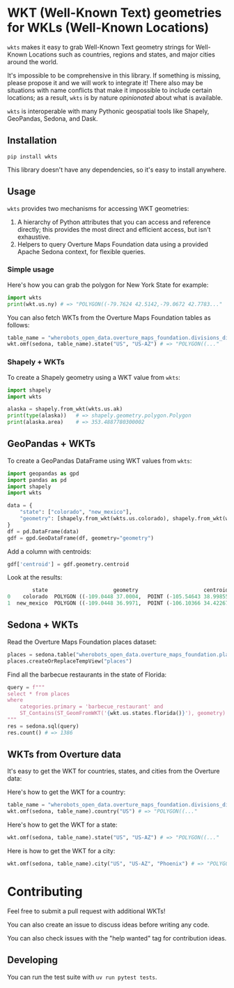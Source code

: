 # WKT (Well-Known Text) geometries for WKLs (Well-Known Locations)

`wkts` makes it easy to grab Well-Known Text geometry strings for
Well-Known Locations such as countries, regions and states, and major
cities around the world.

It's impossible to be comprehensive in this library. If something is
missing, please propose it and we will work to integrate it! There also
may be situations with name conflicts that make it impossible to include
certain locations; as a result, `wkts` is by nature _opinionated_ about
what is available.

`wkts` is interoperable with many Pythonic geospatial tools like
Shapely, GeoPandas, Sedona, and Dask.

## Installation

```
pip install wkts
```

This library doesn't have any dependencies, so it's easy to install anywhere.

## Usage

`wkts` provides two mechanisms for accessing WKT geometries:

1. A hierarchy of Python attributes that you can access and reference
   directly; this provides the most direct and efficient access, but
   isn't exhaustive.
2. Helpers to query Overture Maps Foundation data using a provided
   Apache Sedona context, for flexible queries.

### Simple usage

Here's how you can grab the polygon for New York State for example:

```python
import wkts
print(wkt.us.ny) # => "POLYGON((-79.7624 42.5142,-79.0672 42.7783..."
```

You can also fetch WKTs from the Overture Maps Foundation tables as follows:

```python
table_name = "wherobots_open_data.overture_maps_foundation.divisions_division_area"
wkt.omf(sedona, table_name).state("US", "US-AZ") # => "POLYGON((..."
```

### Shapely + WKTs

To create a Shapely geometry using a WKT value from `wkts`:

```python
import shapely
import wkts

alaska = shapely.from_wkt(wkts.us.ak)
print(type(alaska))   # => shapely.geometry.polygon.Polygon
print(alaska.area)    # => 353.4887780300002
```

## GeoPandas + WKTs

To create a GeoPandas DataFrame using WKT values from `wkts`:

```python
import geopandas as gpd
import pandas as pd
import shapely
import wkts

data = {
    "state": ["colorado", "new_mexico"],
    "geometry": [shapely.from_wkt(wkts.us.colorado), shapely.from_wkt(wkts.us.new_mexico)]
}
df = pd.DataFrame(data)
gdf = gpd.GeoDataFrame(df, geometry="geometry")
```

Add a column with centroids:

```python
gdf['centroid'] = gdf.geometry.centroid
```

Look at the results:

```python
        state                     geometry                     centroid
0    colorado  POLYGON ((-109.0448 37.0004,  POINT (-105.54643 38.99855)
1  new_mexico  POLYGON ((-109.0448 36.9971,  POINT (-106.10366 34.42267)
```

## Sedona + WKTs

Read the Overture Maps Foundation places dataset:

```python
places = sedona.table("wherobots_open_data.overture_maps_foundation.places_place")
places.createOrReplaceTempView("places")
```

Find all the barbecue restaurants in the state of Florida:

```python
query = f"""
select * from places
where
    categories.primary = 'barbecue_restaurant' and
    ST_Contains(ST_GeomFromWKT('{wkt.us.states.florida()}'), geometry)
"""
res = sedona.sql(query)
res.count() # => 1386
```

## WKTs from Overture data

It's easy to get the WKT for countries, states, and cities from the Overture data:

Here's how to get the WKT for a country:

```python
table_name = "wherobots_open_data.overture_maps_foundation.divisions_division_area"
wkt.omf(sedona, table_name).country("US") # => "POLYGON((..."
```

Here's how to get the WKT for a state:

```python
wkt.omf(sedona, table_name).state("US", "US-AZ") # => "POLYGON((..."
```

Here is how to get the WKT for a city:

```python
wkt.omf(sedona, table_name).city("US", "US-AZ", "Phoenix") # => "POLYGON((..."
```

# Contributing

Feel free to submit a pull request with additional WKTs!

You can also create an issue to discuss ideas before writing any code.

You can also check issues with the "help wanted" tag for contribution ideas.

## Developing

You can run the test suite with `uv run pytest tests`.
